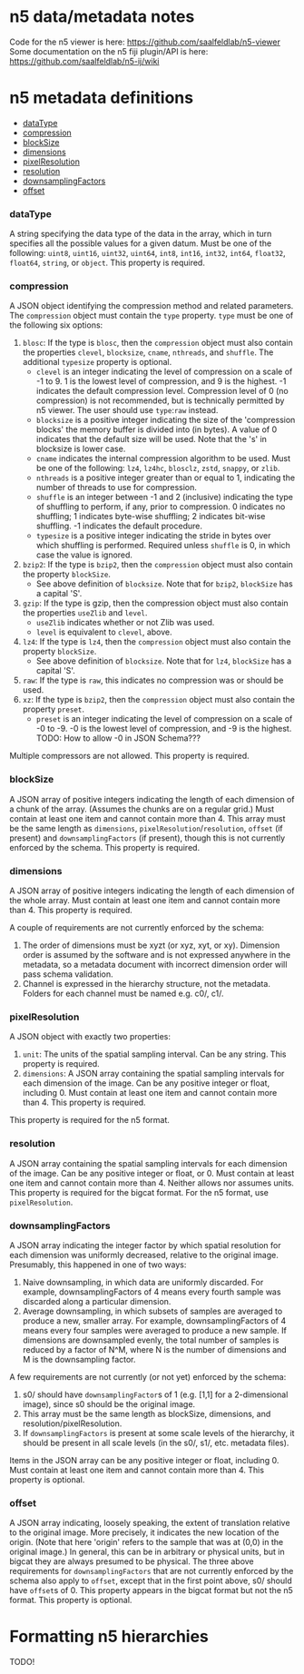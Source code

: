 # n5 data/metadata notes

Code for the n5 viewer is here: https://github.com/saalfeldlab/n5-viewer
Some documentation on the n5 fiji plugin/API is here: https://github.com/saalfeldlab/n5-ij/wiki

# n5 metadata definitions

- [dataType](#dataType)
- [compression](#compression)
- [blockSize](#blockSize)
- [dimensions](#dimensions)
- [pixelResolution](#pixelResolution)
- [resolution](#resolution)
- [downsamplingFactors](#downsamplingFactors)
- [offset](#offset)

### dataType
A string specifying the data type of the data in the array, which in turn specifies all the possible values for a given datum. Must be one of the following: `uint8`, `uint16`, `uint32`, `uint64`, `int8`, `int16`, `int32`, `int64`, `float32`, `float64`, `string`, or `object`. This property is required.

### compression
A JSON object identifying the compression method and related parameters. The `compression` object must contain the `type` property. `type` must be one of the following six options:
1. `blosc`: If the type is `blosc`, then the `compression` object must also contain the properties `clevel`, `blocksize`, `cname`, `nthreads`, and `shuffle`. The additional `typesize` property is optional.
    * `clevel` is an integer indicating the level of compression on a scale of -1 to 9. 1 is the lowest level of compression, and 9 is the highest. -1 indicates the default compression level. Compression level of 0 (no compression) is not recommended, but is technically permitted by n5 viewer. The user should use `type`:`raw` instead.
    * `blocksize` is a positive integer indicating the size of the 'compression blocks' the memory buffer is divided into (in bytes). A value of 0 indicates that the default size will be used. Note that the 's' in blocksize is lower case.
    * `cname` indicates the internal compression algorithm to be used. Must be one of the following: `lz4`, `lz4hc`, `blosclz`, `zstd`, `snappy`, or `zlib`.
    * `nthreads` is a positive integer greater than or equal to 1, indicating the number of threads to use for compression.
    * `shuffle` is an integer between -1 and 2 (inclusive) indicating the type of shuffling to perform, if any, prior to compression. 0 indicates no shuffling; 1 indicates byte-wise shuffling; 2 indicates bit-wise shuffling. -1 indicates the default procedure.
    * `typesize` is a positive integer indicating the stride in bytes over which shuffling is performed. Required unless `shuffle` is 0, in which case the value is ignored.
2. `bzip2`: If the type is `bzip2`, then the `compression` object must also contain the property `blockSize`. 
    * See above definition of `blocksize`. Note that for `bzip2`, `blockSize` has a capital 'S'.
3. `gzip`: If the type is gzip, then the compression object must also contain the properties `useZlib` and `level`.
    * `useZlib` indicates whether or not Zlib was used. 
    * `level` is equivalent to `clevel`, above.
4. `lz4`: If the type is `lz4`, then the `compression` object must also contain the property `blockSize`.
    * See above definition of `blocksize`. Note that for `lz4`, `blockSize` has a capital 'S'.
5. `raw`: If the type is `raw`, this indicates no compression was or should be used.
6. `xz`: If the type is `bzip2`, then the `compression` object must also contain the property `preset`.
    * `preset` is an integer indicating the level of compression on a scale of -0 to -9. -0 is the lowest level of compression, and -9 is the highest. TODO: How to allow -0 in JSON Schema???

Multiple compressors are not allowed. This property is required. 

### blockSize
A JSON array of positive integers indicating the length of each dimension of a chunk of the array. (Assumes the chunks are on a regular grid.) Must contain at least one item and cannot contain more than 4. This array must be the same length as `dimensions`, `pixelResolution`/`resolution`, `offset` (if present) and `downsamplingFactors` (if present), though this is not currently enforced by the schema. This property is required.

### dimensions
A JSON array of positive integers indicating the length of each dimension of the whole array. Must contain at least one item and cannot contain more than 4. This property is required.

A couple of requirements are not currently enforced by the schema:
1. The order of dimensions must be xyzt (or xyz, xyt, or xy). Dimension order is assumed by the software and is not expressed anywhere in the metadata, so a metadata document with incorrect dimension order will pass schema validation. 
2. Channel is expressed in the hierarchy structure, not the metadata. Folders for each channel must be named e.g. c0/, c1/. 

### pixelResolution
A JSON object with exactly two properties:
1. `unit`: The units of the spatial sampling interval. Can be any string. This property is required.
2. `dimensions`: A JSON array containing the spatial sampling intervals for each dimension of the image. Can be any positive integer or float, including 0. Must contain at least one item and cannot contain more than 4. This property is required.

This property is required for the n5 format.

### resolution
A JSON array containing the spatial sampling intervals for each dimension of the image. Can be any positive integer or float, or 0. Must contain at least one item and cannot contain more than 4. Neither allows nor assumes units. This property is required for the bigcat format. For the n5 format, use `pixelResolution`. 

### downsamplingFactors
A JSON array indicating the integer factor by which spatial resolution for each dimension was uniformly decreased, relative to the original image. Presumably, this happened in one of two ways: 
1. Naive downsampling, in which data are uniformly discarded. For example, downsamplingFactors of 4 means every fourth sample was discarded along a particular dimension. 
2. Average downsampling, in which subsets of samples are averaged to produce a new, smaller array. For example, downsamplingFactors of 4 means every four samples were averaged to produce a new sample. If dimensions are downsampled evenly, the total number of samples is reduced by a factor of N^M, where N is the number of dimensions and M is the downsampling factor.   

A few requirements are not currently (or not yet) enforced by the schema:
1. s0/ should have `downsamplingFactor`s of 1 (e.g. [1,1] for a 2-dimensional image), since s0 should be the original image. 
2. This array must be the same length as blockSize, dimensions, and resolution/pixelResolution. 
3. If `downsamplingFactors` is present at some scale levels of the hierarchy, it should be present in all scale levels (in the s0/, s1/, etc. metadata files).

Items in the JSON array can be any positive integer or float, including 0. Must contain at least one item and cannot contain more than 4. This property is optional. 

### offset
A JSON array indicating, loosely speaking, the extent of translation relative to the original image. More precisely, it indicates the new location of the origin. (Note that here 'origin' refers to the sample that was at (0,0) in the original image.) In general, this can be in arbitrary or physical units, but in bigcat they are always presumed to be physical. The three above requirements for `downsamplingFactors` that are not currently enforced by the schema also apply to `offset`, except that in the first point above, s0/ should have `offset`s of 0. This property appears in the bigcat format but not the n5 format. This property is optional. 

# Formatting n5 hierarchies
TODO!
